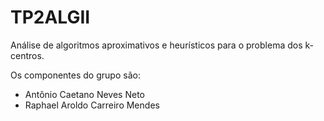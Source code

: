 # TP2ALGII
Análise de algoritmos aproximativos e heurísticos para o problema dos k-centros.

Os componentes do grupo são:
* Antônio Caetano Neves Neto
* Raphael Aroldo Carreiro Mendes
